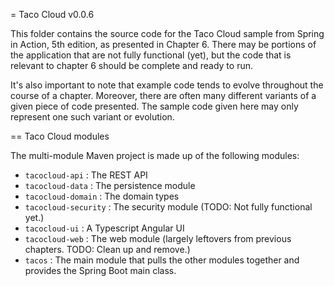 = Taco Cloud v0.0.6

This folder contains the source code for the Taco Cloud sample from Spring in Action, 5th edition, as presented in Chapter 6.
There may be portions of the application that are not fully functional (yet), but the code that is relevant to chapter 6 should be complete and ready to run.

It's also important to note that example code tends to evolve throughout the course of a chapter. Moreover, there are often many different variants of a given piece of code presented. The sample code given here may only represent one such variant or evolution.


== Taco Cloud modules

The multi-module Maven project is made up of the following modules:
 - `tacocloud-api` : The REST API
 - `tacocloud-data` : The persistence module
 - `tacocloud-domain` : The domain types
 - `tacocloud-security` : The security module (TODO: Not fully functional yet.)
 - `tacocloud-ui` : A Typescript Angular UI
 - `tacocloud-web` : The web module (largely leftovers from previous chapters. TODO: Clean up and remove.)
 - `tacos` : The main module that pulls the other modules together and provides the Spring Boot main class.